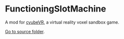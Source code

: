 # FunctioningSlotMachine

A mod for [cyubeVR](https://store.steampowered.com/app/619500/cyubeVR/), a virtual reality voxel sandbox game.

[Go to source folder](<https://github.com/dndbeard/FunctioningSlotMachine/tree/main/Update 51/Source/ProjectFolder/ProjectFiles/Source>).
